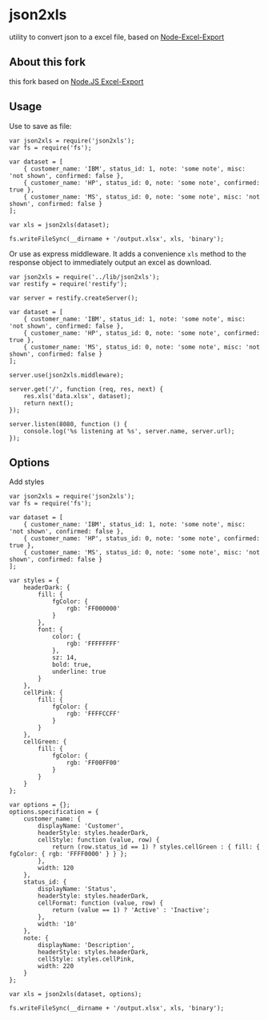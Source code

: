 json2xls
========

utility to convert json to a excel file, based on [Node-Excel-Export](https://github.com/functionscope/Node-Excel-Export)

About this fork
------

this fork based on [Node.JS Excel-Export](https://github.com/andreyan-andreev/node-excel-export)

Usage
------

Use to save as file:

    var json2xls = require('json2xls');
    var fs = require('fs');

    var dataset = [
        { customer_name: 'IBM', status_id: 1, note: 'some note', misc: 'not shown', confirmed: false },
        { customer_name: 'HP', status_id: 0, note: 'some note', confirmed: true },
        { customer_name: 'MS', status_id: 0, note: 'some note', misc: 'not shown', confirmed: false }
    ];

    var xls = json2xls(dataset);

    fs.writeFileSync(__dirname + '/output.xlsx', xls, 'binary');

Or use as express middleware. It adds a convenience `xls` method to the response object to immediately output an excel as download.

    var json2xls = require('../lib/json2xls');
    var restify = require('restify');

    var server = restify.createServer();

    var dataset = [
        { customer_name: 'IBM', status_id: 1, note: 'some note', misc: 'not shown', confirmed: false },
        { customer_name: 'HP', status_id: 0, note: 'some note', confirmed: true },
        { customer_name: 'MS', status_id: 0, note: 'some note', misc: 'not shown', confirmed: false }
    ];

    server.use(json2xls.middleware);

    server.get('/', function (req, res, next) {
        res.xls('data.xlsx', dataset);
        return next();
    });

    server.listen(8080, function () {
        console.log('%s listening at %s', server.name, server.url);
    });

Options
-------

Add styles

    var json2xls = require('json2xls');
    var fs = require('fs');

    var dataset = [
        { customer_name: 'IBM', status_id: 1, note: 'some note', misc: 'not shown', confirmed: false },
        { customer_name: 'HP', status_id: 0, note: 'some note', confirmed: true },
        { customer_name: 'MS', status_id: 0, note: 'some note', misc: 'not shown', confirmed: false }
    ];

    var styles = {
        headerDark: {
            fill: {
                fgColor: {
                    rgb: 'FF000000'
                }
            },
            font: {
                color: {
                    rgb: 'FFFFFFFF'
                },
                sz: 14,
                bold: true,
                underline: true
            }
        },
        cellPink: {
            fill: {
                fgColor: {
                    rgb: 'FFFFCCFF'
                }
            }
        },
        cellGreen: {
            fill: {
                fgColor: {
                    rgb: 'FF00FF00'
                }
            }
        }
    };

    var options = {};
    options.specification = {
        customer_name: {
            displayName: 'Customer',
            headerStyle: styles.headerDark,
            cellStyle: function (value, row) {
                return (row.status_id == 1) ? styles.cellGreen : { fill: { fgColor: { rgb: 'FFFF0000' } } };
            },
            width: 120
        },
        status_id: {
            displayName: 'Status',
            headerStyle: styles.headerDark,
            cellFormat: function (value, row) {
                return (value == 1) ? 'Active' : 'Inactive';
            },
            width: '10'
        },
        note: {
            displayName: 'Description',
            headerStyle: styles.headerDark,
            cellStyle: styles.cellPink,
            width: 220
        }
    };

    var xls = json2xls(dataset, options);

    fs.writeFileSync(__dirname + '/output.xlsx', xls, 'binary');

